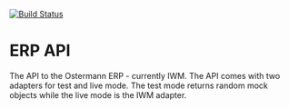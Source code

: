 [![Build Status](https://travis-ci.org/Einrichtungshaus-Ostermann/ost-erp-api.svg?branch=master)](https://travis-ci.org/Einrichtungshaus-Ostermann/ost-erp-api)
# ERP API
The API to the Ostermann ERP - currently IWM. The API comes with two adapters for test and live mode. The test mode returns random mock objects while the live mode is the IWM adapter.